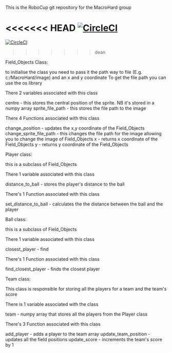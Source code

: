 This is the RoboCup git repository for the MacroHard group

<<<<<<< HEAD
[![CircleCI](https://dl.circleci.com/status-badge/img/gh/Deku-Soma/2D-Visuliser-RoboCup/tree/tkinter.svg?style=svg)](https://dl.circleci.com/status-badge/redirect/gh/Deku-Soma/2D-Visuliser-RoboCup/tree/tkinter)
=======
[![CircleCI](https://dl.circleci.com/status-badge/img/gh/Deku-Soma/2D-Visuliser-RoboCup/tree/master.svg?style=svg)](https://dl.circleci.com/status-badge/redirect/gh/Deku-Soma/2D-Visuliser-RoboCup/tree/master)
>>>>>>> dean

Field_Objects Class:

to initialise the class you need to pass it the path way to file (E.g. c:/MacroHard/image) and an x and y coordinate
To get the file path you can use the os library

There 2 variables associated with this class

centre - this stores the central position of the sprite. NB it's stored in a numpy array
sprite_file_path - this stores the file path to the image

There 4 Functions associated with this class

change_position - updates the x,y coordinate of the Field_Objects
change_sprite_file_path - this changes the file path for the image allowing you to change the image of Field_Objects
x - returns x coordinate of the Field_Objects
y - returns y coordinate of the Field_Objects


Player class:

this is a subclass of Field_Objects

There 1 variable associated with this class

distance_to_ball - stores the player's distance to the ball

There's 1 Function associated with this class

set_distance_to_ball - calculates the the distance between the ball and the player


Ball class:

this is a subclass of Field_Objects

There 1 variable associated with this class

closest_player - find

There's 1 Function associated with this class

find_closest_player - finds the closest player


Team class:

This class is responsible for storing all the players for a team and the team's score

There is 1 variable associated with the class

team - numpy array that stores all the players from the Player class

There's 3 Function associated with this class

add_player - adds a player to the team array
update_team_position - updates all the field positions
update_score - increments the team's score by 1
